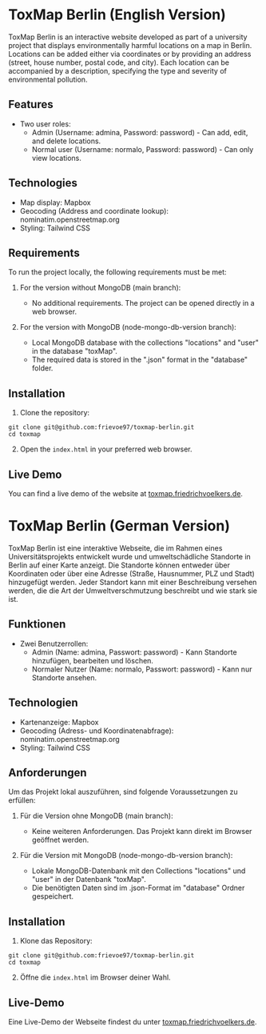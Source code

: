 # ToxMap Berlin (English Version)

ToxMap Berlin is an interactive website developed as part of a university project that displays environmentally harmful locations on a map in Berlin. Locations can be added either via coordinates or by providing an address (street, house number, postal code, and city). Each location can be accompanied by a description, specifying the type and severity of environmental pollution.

## Features

- Two user roles:
  - Admin (Username: admina, Password: password) - Can add, edit, and delete locations.
  - Normal user (Username: normalo, Password: password) - Can only view locations.

## Technologies

- Map display: Mapbox
- Geocoding (Address and coordinate lookup): nominatim.openstreetmap.org
- Styling: Tailwind CSS

## Requirements

To run the project locally, the following requirements must be met:

1. For the version without MongoDB (main branch):
   - No additional requirements. The project can be opened directly in a web browser.

2. For the version with MongoDB (node-mongo-db-version branch):
   - Local MongoDB database with the collections "locations" and "user" in the database "toxMap".
   - The required data is stored in the ".json" format in the "database" folder.

## Installation

1. Clone the repository:

```
git clone git@github.com:frievoe97/toxmap-berlin.git
cd toxmap
```

2. Open the `index.html` in your preferred web browser.

## Live Demo

You can find a live demo of the website at [toxmap.friedrichvoelkers.de](https://toxmap.friedrichvoelkers.de).

# ToxMap Berlin (German Version)

ToxMap Berlin ist eine interaktive Webseite, die im Rahmen eines Universitätsprojekts entwickelt wurde und umweltschädliche Standorte in Berlin auf einer Karte anzeigt. Die Standorte können entweder über Koordinaten oder über eine Adresse (Straße, Hausnummer, PLZ und Stadt) hinzugefügt werden. Jeder Standort kann mit einer Beschreibung versehen werden, die die Art der Umweltverschmutzung beschreibt und wie stark sie ist.

## Funktionen

- Zwei Benutzerrollen:
  - Admin (Name: admina, Passwort: password) - Kann Standorte hinzufügen, bearbeiten und löschen.
  - Normaler Nutzer (Name: normalo, Passwort: password) - Kann nur Standorte ansehen.

## Technologien

- Kartenanzeige: Mapbox
- Geocoding (Adress- und Koordinatenabfrage): nominatim.openstreetmap.org
- Styling: Tailwind CSS

## Anforderungen

Um das Projekt lokal auszuführen, sind folgende Voraussetzungen zu erfüllen:

1. Für die Version ohne MongoDB (main branch):
   - Keine weiteren Anforderungen. Das Projekt kann direkt im Browser geöffnet werden.

2. Für die Version mit MongoDB (node-mongo-db-version branch):
   - Lokale MongoDB-Datenbank mit den Collections "locations" und "user" in der Datenbank "toxMap".
   - Die benötigten Daten sind im .json-Format im "database" Ordner gespeichert.

## Installation

1. Klone das Repository:

```
git clone git@github.com:frievoe97/toxmap-berlin.git
cd toxmap
```

2. Öffne die `index.html` im Browser deiner Wahl.

## Live-Demo

Eine Live-Demo der Webseite findest du unter [toxmap.friedrichvoelkers.de](https://toxmap.friedrichvoelkers.de).

